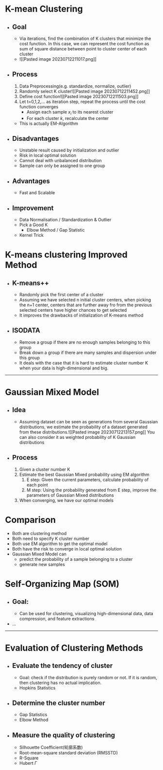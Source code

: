 # K-mean Clustering
- ## Goal
	- Via iterations, find the combination of K clusters that minimize the cost function. In this case, we can represent the cost function as sum of square distance between point to cluster center of each cluster
	-  ![[Pasted image 20230712211017.png]]
* ## Process
	1. Data Preprocessing(e.g. standardize, normalize, outlier)
	2. Randomly select K cluster![[Pasted image 20230712211452.png]]
	3. Define cost function![[Pasted image 20230712211503.png]]
	4. Let t=0,1,2,... as iteration step, repeat the process until the cost function converges
		* Assign each sample $x_{i}$ to its nearest cluster
		* For each cluster $k$, recalculate the center
	* This is actually EM-Algorithm
* ## Disadvantages
	* Unstable result caused by initialization and outlier
	* Risk in local optimal solution
	* Cannot deal with unbalanced distribution
	* Sample can only be assigned to one group
* ## Advantages
	* Fast and Scalable
* ## Improvement
	* Data Normalisation / Standardization & Outlier 
	* Pick a Good K
		* Elbow Method / Gap Statistic
	* Kernel Trick
# K-means clustering Improved Method
* ## K-means++
	* Randomly pick the first center of a cluster
	* Assuming we have selected n initial cluster centers, when picking the n+1 center, centers that are further away fro from the previous selected centers have higher chances to get selected
	* It improves the drawbacks of initialization of K-means method
* ## ISODATA
	* Remove a group if there are no enough samples belonging to this group
	* Break down a group if there are many samples and dispersion under this group
	* It deals with the case that it is hard to estimate cluster number K when your data is high-dimensional and big. 
--------
# Gaussian Mixed Model
* ## Idea
	* Assuming dataset can be seen as generations from several Gaussian distributions, we estimate the probability of a dataset generated from these distributions.![[Pasted image 20230712213157.png]] You can also consider it as weighted probability of K Gaussian distributions
* ## Process
	1. Given a cluster number K
	2. Estimate the best Gaussian Mixed probability using EM algorithm
		1. E step: Given the current parameters, calculate probability of each point
		2. M step: Using the probability generated from E step, improve the parameters of Gaussian Mixed distributions
	3. When converging, we have our optimal models
# Comparison
- Both are clustering method
- Both need to specify K cluster number
- Both use EM algorithm to get the optimal model
- Both have the risk to converge in local optimal solution
- Gaussian Mixed Model can 
	- predict the probability of a sample belonging to a cluster
	- generate new samples
# Self-Organizing Map (SOM)
* ## Goal:
	* Can be used for clustering, visualizing high-dimensional data, data compression, and feature extractions
* ...
-------
# Evaluation of Clustering Methods
* ## Evaluate the tendency of cluster
	* Goal: check if the distribution is purely random or not. If it is random, then clustering has no actual implication.
	* Hopkins Statistics
* ## Determine the cluster number
	* Gap Statistics
	* Elbow Method
* ## Measure the quality of clustering
	* Silhouette Coefficient(轮廓系数)
	* Root-mean-square standard deviation (RMSSTD)
	* R-Square
	* Hubert $\Gamma$
